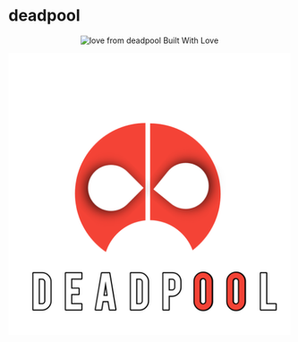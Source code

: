 # deadpool
<p align="center">
  <a><img title="love from deadpool Built With Love" " src="https://forthebadge.com/images/badges/built-with-love.svg" ></a>
 </p>
<p align="center">
  <img src="logo.png"> 
</p>
